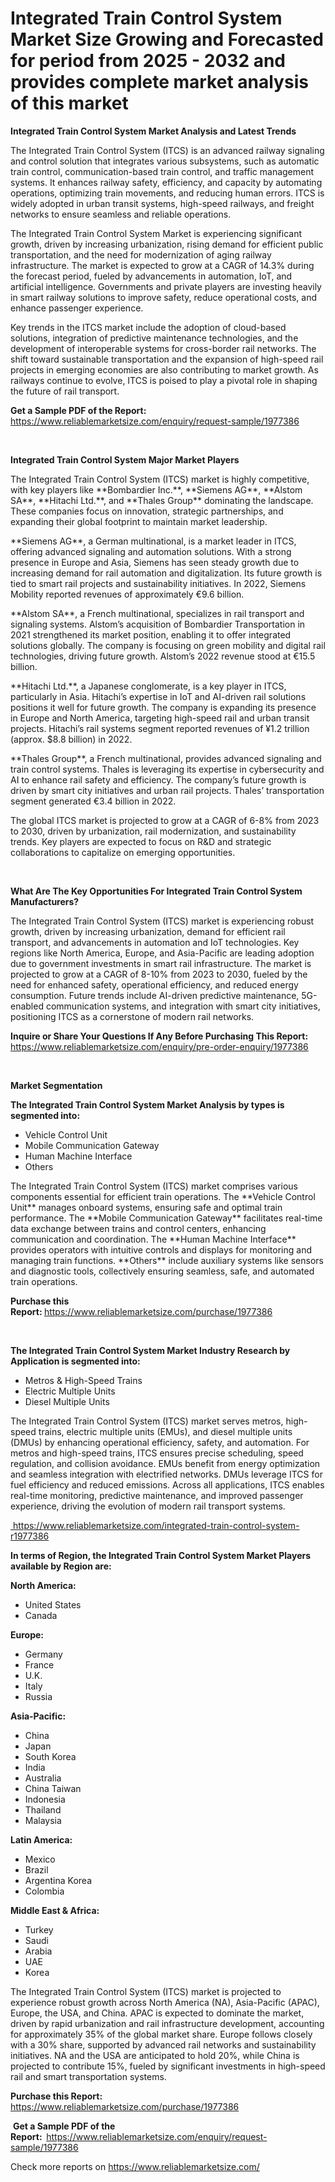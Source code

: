 <p><h1>Integrated Train Control System Market Size Growing and Forecasted for period from 2025 - 2032 and provides complete market analysis of this market</h1></p><p><strong>Integrated Train Control System Market Analysis and Latest Trends</strong></p>
<p><p>The Integrated Train Control System (ITCS) is an advanced railway signaling and control solution that integrates various subsystems, such as automatic train control, communication-based train control, and traffic management systems. It enhances railway safety, efficiency, and capacity by automating operations, optimizing train movements, and reducing human errors. ITCS is widely adopted in urban transit systems, high-speed railways, and freight networks to ensure seamless and reliable operations.</p><p>The Integrated Train Control System Market is experiencing significant growth, driven by increasing urbanization, rising demand for efficient public transportation, and the need for modernization of aging railway infrastructure. The market is expected to grow at a CAGR of 14.3% during the forecast period, fueled by advancements in automation, IoT, and artificial intelligence. Governments and private players are investing heavily in smart railway solutions to improve safety, reduce operational costs, and enhance passenger experience.</p><p>Key trends in the ITCS market include the adoption of cloud-based solutions, integration of predictive maintenance technologies, and the development of interoperable systems for cross-border rail networks. The shift toward sustainable transportation and the expansion of high-speed rail projects in emerging economies are also contributing to market growth. As railways continue to evolve, ITCS is poised to play a pivotal role in shaping the future of rail transport.</p></p>
<p><strong>Get a Sample PDF of the Report:&nbsp;</strong> <a href="https://www.reliablemarketsize.com/enquiry/request-sample/1977386?utm_campaign=1133&utm_medium=2&utm_source=Github&utm_content=ia&utm_term=24012025&utm_id=integrated-train-control-system">https://www.reliablemarketsize.com/enquiry/request-sample/1977386</a></p>
<p>&nbsp;</p>
<p><strong>Integrated Train Control System Major Market Players</strong></p>
<p><p>The Integrated Train Control System (ITCS) market is highly competitive, with key players like **Bombardier Inc.**, **Siemens AG**, **Alstom SA**, **Hitachi Ltd.**, and **Thales Group** dominating the landscape. These companies focus on innovation, strategic partnerships, and expanding their global footprint to maintain market leadership.</p><p>**Siemens AG**, a German multinational, is a market leader in ITCS, offering advanced signaling and automation solutions. With a strong presence in Europe and Asia, Siemens has seen steady growth due to increasing demand for rail automation and digitalization. Its future growth is tied to smart rail projects and sustainability initiatives. In 2022, Siemens Mobility reported revenues of approximately €9.6 billion.</p><p>**Alstom SA**, a French multinational, specializes in rail transport and signaling systems. Alstom’s acquisition of Bombardier Transportation in 2021 strengthened its market position, enabling it to offer integrated solutions globally. The company is focusing on green mobility and digital rail technologies, driving future growth. Alstom’s 2022 revenue stood at €15.5 billion.</p><p>**Hitachi Ltd.**, a Japanese conglomerate, is a key player in ITCS, particularly in Asia. Hitachi’s expertise in IoT and AI-driven rail solutions positions it well for future growth. The company is expanding its presence in Europe and North America, targeting high-speed rail and urban transit projects. Hitachi’s rail systems segment reported revenues of ¥1.2 trillion (approx. $8.8 billion) in 2022.</p><p>**Thales Group**, a French multinational, provides advanced signaling and train control systems. Thales is leveraging its expertise in cybersecurity and AI to enhance rail safety and efficiency. The company’s future growth is driven by smart city initiatives and urban rail projects. Thales’ transportation segment generated €3.4 billion in 2022.</p><p>The global ITCS market is projected to grow at a CAGR of 6-8% from 2023 to 2030, driven by urbanization, rail modernization, and sustainability trends. Key players are expected to focus on R&D and strategic collaborations to capitalize on emerging opportunities.</p></p>
<p>&nbsp;</p>
<p><strong>What Are The Key Opportunities For Integrated Train Control System Manufacturers?</strong></p>
<p><p>The Integrated Train Control System (ITCS) market is experiencing robust growth, driven by increasing urbanization, demand for efficient rail transport, and advancements in automation and IoT technologies. Key regions like North America, Europe, and Asia-Pacific are leading adoption due to government investments in smart rail infrastructure. The market is projected to grow at a CAGR of 8-10% from 2023 to 2030, fueled by the need for enhanced safety, operational efficiency, and reduced energy consumption. Future trends include AI-driven predictive maintenance, 5G-enabled communication systems, and integration with smart city initiatives, positioning ITCS as a cornerstone of modern rail networks.</p></p>
<p><strong>Inquire or Share Your Questions If Any Before Purchasing This Report:</strong> <a href="https://www.reliablemarketsize.com/enquiry/pre-order-enquiry/1977386?utm_campaign=1133&utm_medium=2&utm_source=Github&utm_content=ia&utm_term=24012025&utm_id=integrated-train-control-system">https://www.reliablemarketsize.com/enquiry/pre-order-enquiry/1977386</a></p>
<p>&nbsp;</p>
<p><strong>Market Segmentation</strong></p>
<p><strong>The Integrated Train Control System Market Analysis by types is segmented into:</strong></p>
<p><ul><li>Vehicle Control Unit</li><li>Mobile Communication Gateway</li><li>Human Machine Interface</li><li>Others</li></ul></p>
<p><p>The Integrated Train Control System (ITCS) market comprises various components essential for efficient train operations. The **Vehicle Control Unit** manages onboard systems, ensuring safe and optimal train performance. The **Mobile Communication Gateway** facilitates real-time data exchange between trains and control centers, enhancing communication and coordination. The **Human Machine Interface** provides operators with intuitive controls and displays for monitoring and managing train functions. **Others** include auxiliary systems like sensors and diagnostic tools, collectively ensuring seamless, safe, and automated train operations.</p></p>
<p><strong>Purchase this Report:&nbsp;</strong><a href="https://www.reliablemarketsize.com/purchase/1977386?utm_campaign=1133&utm_medium=2&utm_source=Github&utm_content=ia&utm_term=24012025&utm_id=integrated-train-control-system">https://www.reliablemarketsize.com/purchase/1977386</a></p>
<p>&nbsp;</p>
<p><strong>The Integrated Train Control System Market Industry Research by Application is segmented into:</strong></p>
<p><ul><li>Metros & High-Speed Trains</li><li>Electric Multiple Units</li><li>Diesel Multiple Units</li></ul></p>
<p><p>The Integrated Train Control System (ITCS) market serves metros, high-speed trains, electric multiple units (EMUs), and diesel multiple units (DMUs) by enhancing operational efficiency, safety, and automation. For metros and high-speed trains, ITCS ensures precise scheduling, speed regulation, and collision avoidance. EMUs benefit from energy optimization and seamless integration with electrified networks. DMUs leverage ITCS for fuel efficiency and reduced emissions. Across all applications, ITCS enables real-time monitoring, predictive maintenance, and improved passenger experience, driving the evolution of modern rail transport systems.</p></p>
<p><a href="https://www.reliablemarketsize.com/integrated-train-control-system-r1977386?utm_campaign=1133&utm_medium=2&utm_source=Github&utm_content=ia&utm_term=24012025&utm_id=integrated-train-control-system">&nbsp;https://www.reliablemarketsize.com/integrated-train-control-system-r1977386</a></p>
<p><strong>In terms of Region, the Integrated Train Control System Market Players available by Region are:</strong></p>
<p>
    <p> <strong> North America: </strong>
        <ul>
            <li>United States</li>
            <li>Canada</li>
        </ul>
        </p> 
    <p> <strong> Europe: </strong>
        <ul>
            <li>Germany</li>
            <li>France</li>
            <li>U.K.</li>
            <li>Italy</li>
            <li>Russia</li>
        </ul>
        </p> 
    <p> <strong> Asia-Pacific: </strong>
        <ul>
            <li>China</li>
            <li>Japan</li>
            <li>South Korea</li>
            <li>India</li>
            <li>Australia</li>
            <li>China Taiwan</li>
            <li>Indonesia</li>
            <li>Thailand</li>
            <li>Malaysia</li>
        </ul>
        </p> 
    <p> <strong> Latin America: </strong>
        <ul>
            <li>Mexico</li>
            <li>Brazil</li>
            <li>Argentina Korea</li>
            <li>Colombia</li>
        </ul>
        </p> 
    <p> <strong> Middle East & Africa: </strong>
        <ul>
            <li>Turkey</li>
            <li>Saudi</li>
            <li>Arabia</li>
            <li>UAE</li>
            <li>Korea</li>
        </ul>
    </p>
    </p>
<p><p>The Integrated Train Control System (ITCS) market is projected to experience robust growth across North America (NA), Asia-Pacific (APAC), Europe, the USA, and China. APAC is expected to dominate the market, driven by rapid urbanization and rail infrastructure development, accounting for approximately 35% of the global market share. Europe follows closely with a 30% share, supported by advanced rail networks and sustainability initiatives. NA and the USA are anticipated to hold 20%, while China is projected to contribute 15%, fueled by significant investments in high-speed rail and smart transportation systems.</p></p>
<p><strong>Purchase this Report: </strong><a href="https://www.reliablemarketsize.com/purchase/1977386?utm_campaign=1133&utm_medium=2&utm_source=Github&utm_content=ia&utm_term=24012025&utm_id=integrated-train-control-system">https://www.reliablemarketsize.com/purchase/1977386</a></p>
<p>&nbsp;<strong>Get a Sample PDF of the Report:&nbsp;&nbsp;</strong><a href="https://www.reliablemarketsize.com/enquiry/request-sample/1977386?utm_campaign=1133&utm_medium=2&utm_source=Github&utm_content=ia&utm_term=24012025&utm_id=integrated-train-control-system">https://www.reliablemarketsize.com/enquiry/request-sample/1977386</a></p>
<p><strong></strong></p>
<p>Check more reports on <a href="https://www.reliablemarketsize.com/?utm_campaign=1133&utm_medium=2&utm_source=Github&utm_content=ia&utm_term=24012025&utm_id=integrated-train-control-system">https://www.reliablemarketsize.com/</a></p>